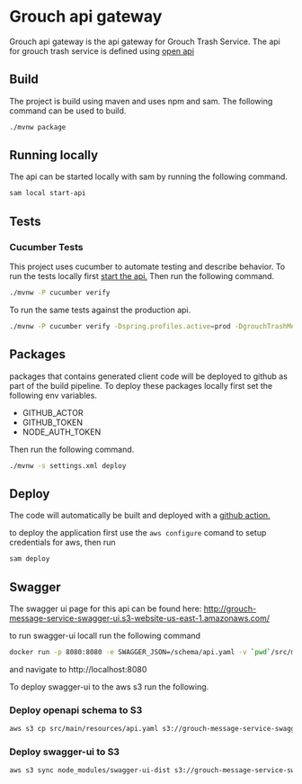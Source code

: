 # Grouch api gateway
Grouch api gateway is the api gateway for Grouch Trash Service.
The api for grouch trash service is defined using [open api](src/main/resources/api.yaml)

## Build
The project is build using maven and uses npm and sam.
The following command can be used to build.
```bash
./mvnw package
```

## Running locally
The api can be started locally with sam by running the following command.
```bash
sam local start-api
```
## Tests
### Cucumber Tests
This project uses cucumber to automate testing and describe behavior.
To run the tests locally first [start the api.](#Running-locally)
Then run the following command.

```bash
./mvnw -P cucumber verify
```
To run the same tests against the production api.
```bash
./mvnw -P cucumber verify -Dspring.profiles.active=prod -DgrouchTrashMessageService.security.authorizer.key=${API_KEY}
```

## Packages
packages that contains generated client code will be deployed to github as part of the build pipeline.
To deploy these packages locally first set the following env variables.
* GITHUB_ACTOR
* GITHUB_TOKEN
* NODE_AUTH_TOKEN

Then run the following command.

```bash
./mvnw -s settings.xml deploy
```

## Deploy
The code will automatically be built and deployed with a [github action.](.github/workflows/build.yml)

to deploy the application first use the `aws configure` comand to setup credentials for aws, then run
```bash
sam deploy
```
## Swagger

The swagger ui page for this api can be found here:
http://grouch-message-service-swagger-ui.s3-website-us-east-1.amazonaws.com/

to run swagger-ui locall run the following command
```bash
docker run -p 8080:8080 -e SWAGGER_JSON=/schema/api.yaml -v `pwd`/src/main/resources:/schema swaggerapi/swagger-ui
```
and navigate to http://localhost:8080

To deploy swagger-ui to the aws s3 run the following.

### Deploy openapi schema to S3
```bash
aws s3 cp src/main/resources/api.yaml s3://grouch-message-service-swagger
```

### Deploy swagger-ui to S3
```bash
aws s3 sync node_modules/swagger-ui-dist s3://grouch-message-service-swagger-ui
```
